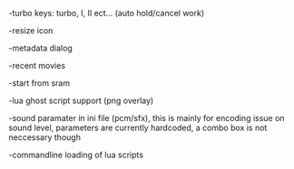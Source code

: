 -turbo keys: turbo, I, II ect... (auto hold/cancel work)

-resize icon

-metadata dialog

-recent movies

-start from sram

-lua ghost script support (png overlay)

-sound paramater in ini file (pcm/sfx), this is mainly for encoding issue on sound level, parameters are currently hardcoded, a combo box is not neccessary though

-commandline loading of lua scripts